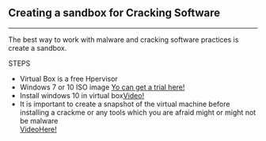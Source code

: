 ## Creating a sandbox for Cracking Software

***

 The best way to work with malware and cracking software practices is create a sandbox.

 STEPS
* Virtual Box is a free Hpervisor 
* Windows 7 or 10 ISO image [Yo can get a trial here!](https://www.microsoft.com/en-us/evalcenter/evaluate-windows-10-enterprise)
* Install windows 10 in virtual box[Video!](https://www.youtube.com/watch?v=JT8EXoobjSc)
* It is important to create a snapshot of the virtual machine before installing a crackme or any tools which you are afraid might or might not be malware     
  [VideoHere!](https://www.youtube.com/watch?time_continue=13&v=KoDCXwF5cYM&feature=emb_title)

